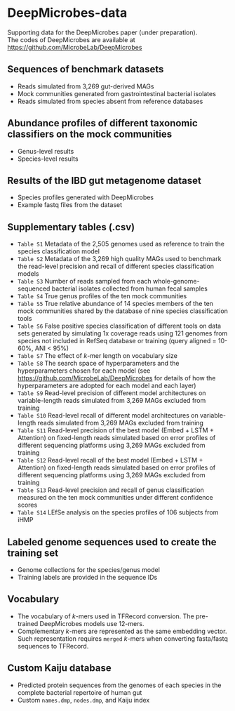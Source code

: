 # DeepMicrobes-data
Supporting data for the DeepMicrobes paper (under preparation). <br>
The codes of DeepMicrobes are available at https://github.com/MicrobeLab/DeepMicrobes


## Sequences of benchmark datasets
* Reads simulated from 3,269 gut-derived MAGs
* Mock communities generated from gastrointestinal bacterial isolates
* Reads simulated from species absent from reference databases

## Abundance profiles of different taxonomic classifiers on the mock communities
* Genus-level results
* Species-level results

## Results of the IBD gut metagenome dataset
* Species profiles generated with DeepMicrobes
* Example fastq files from the dataset

## Supplementary tables (.csv)

* `Table S1` Metadata of the 2,505 genomes used as reference to train the species classification model		
* `Table S2` Metadata of the 3,269 high quality MAGs used to benchmark the read-level precision and recall of different species classification models	
* `Table S3` Number of reads sampled from each whole-genome-sequenced bacterial isolates collected from human fecal samples
* `Table S4` True genus profiles of the ten mock communities
* `Table S5` True relative abundance of  14 species members of the ten mock communities shared by the database of nine species classification tools
* `Table S6` False positive species classification of different tools on data sets generated by simulating 1x coverage reads using 121 genomes from species not included in RefSeq database or training (query aligned = 10-60%, ANI < 95%)
* `Table S7` The effect of <i>k</i>-mer length on vocabulary size
* `Table S8` The search space of hyperparameters and the hyperparameters chosen for each model (see https://github.com/MicrobeLab/DeepMicrobes for details of how the hyperparameters are adopted for each model and each layer)
* `Table S9` Read-level precision of different model architectures on variable-length reads simulated from 3,269 MAGs excluded from training
* `Table S10` Read-level recall of different model architectures on variable-length reads simulated from 3,269 MAGs excluded from training
* `Table S11` Read-level precision of the best model (Embed + LSTM + Attention) on fixed-length reads simulated based on error profiles of different sequencing platforms using 3,269 MAGs excluded from training	
* `Table S12` Read-level recall of the best model (Embed + LSTM + Attention) on fixed-length reads simulated based on error profiles of different sequencing platforms using 3,269 MAGs excluded from training
* `Table S13` Read-level precision and recall of genus classification measured on the ten mock communities under different confidence scores
* `Table S14` LEfSe analysis on the species profiles of 106 subjects from iHMP
			
## Labeled genome sequences used to create the training set
* Genome collections for the species/genus model
* Training labels are provided in the sequence IDs

## Vocabulary
* The vocabulary of <i>k</i>-mers used in TFRecord conversion. The pre-trained DeepMicrobes models use 12-mers.
* Complementary <i>k</i>-mers are represented as the same embedding vector. Such representation requires `merged` <i>k</i>-mers when converting fasta/fastq sequences to TFRecord.

## Custom Kaiju database
* Predicted protein sequences from the genomes of each species in the complete bacterial repertoire of human gut
* Custom `names.dmp`, `nodes.dmp`, and Kaiju index 
